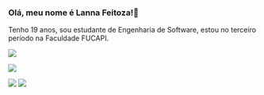 ### Olá, meu nome é Lanna Feitoza!👋

Tenho 19 anos, sou estudante de Engenharia de Software, estou no terceiro período na Faculdade FUCAPI.

<a><img src="https://github-readme-stats.vercel.app/api?username=LannaFeitoza&show_icons=true&theme=dracula"></a>

<a><img src="https://github-readme-stats.vercel.app/api/top-langs/?username=LannaFeitoza&layout=compact&show_icons=true&theme=dracula"></a>

<a href="mailto:lannafeitoza15@gmail.com"><img src="https://img.shields.io/badge/Gmail-D14836?style=for-the-badge&logo=gmail&logoColor=white"></a> <a href="https://github.com/LannaFeitoza"><img src="https://img.shields.io/badge/GitHub-100000?style=for-the-badge&logo=github&logoColor=white"></img></a>
